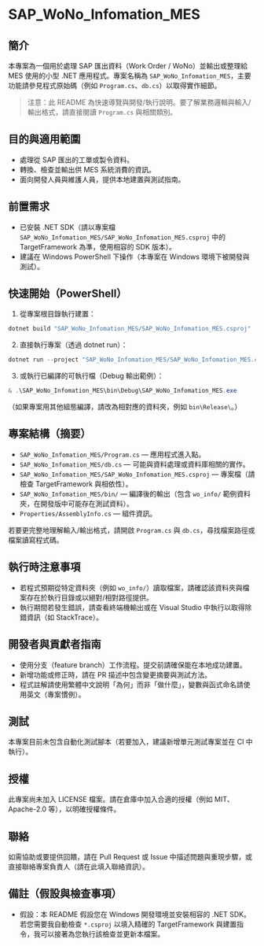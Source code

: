 # SAP_WoNo_Infomation_MES

## 簡介

本專案為一個用於處理 SAP 匯出資料（Work Order / WoNo）並輸出或整理給 MES 使用的小型 .NET 應用程式。專案名稱為 `SAP_WoNo_Infomation_MES`，主要功能請參見程式原始碼（例如 `Program.cs`、`db.cs`）以取得實作細節。

> 注意：此 README 為快速導覽與開發/執行說明。要了解業務邏輯與輸入/輸出格式，請直接閱讀 `Program.cs` 與相關類別。

## 目的與適用範圍

- 處理從 SAP 匯出的工單或製令資料。
- 轉換、檢查並輸出供 MES 系統消費的資訊。
- 面向開發人員與維護人員，提供本地建置與測試指南。

## 前置需求

- 已安裝 .NET SDK（請以專案檔 `SAP_WoNo_Infomation_MES/SAP_WoNo_Infomation_MES.csproj` 中的 TargetFramework 為準，使用相容的 SDK 版本）。
- 建議在 Windows PowerShell 下操作（本專案在 Windows 環境下被開發與測試）。

## 快速開始（PowerShell）

1. 從專案根目錄執行建置：

```powershell
dotnet build "SAP_WoNo_Infomation_MES/SAP_WoNo_Infomation_MES.csproj"
```

2. 直接執行專案（透過 dotnet run）：

```powershell
dotnet run --project "SAP_WoNo_Infomation_MES/SAP_WoNo_Infomation_MES.csproj"
```

3. 或執行已編譯的可執行檔（Debug 輸出範例）：

```powershell
& .\SAP_WoNo_Infomation_MES\bin\Debug\SAP_WoNo_Infomation_MES.exe
```

（如果專案用其他組態編譯，請改為相對應的資料夾，例如 `bin\Release\`。）

## 專案結構（摘要）

- `SAP_WoNo_Infomation_MES/Program.cs` — 應用程式進入點。
- `SAP_WoNo_Infomation_MES/db.cs` — 可能與資料處理或資料庫相關的實作。
- `SAP_WoNo_Infomation_MES/SAP_WoNo_Infomation_MES.csproj` — 專案檔（請檢查 TargetFramework 與相依性）。
- `SAP_WoNo_Infomation_MES/bin/` — 編譯後的輸出（包含 `wo_info/` 範例資料夾，在開發版中可能存在測試資料）。
- `Properties/AssemblyInfo.cs` — 組件資訊。

若要更完整地理解輸入/輸出格式，請開啟 `Program.cs` 與 `db.cs`，尋找檔案路徑或檔案讀寫程式碼。

## 執行時注意事項

- 若程式預期從特定資料夾（例如 `wo_info/`）讀取檔案，請確認該資料夾與檔案存在於執行目錄或以絕對/相對路徑提供。
- 執行期間若發生錯誤，請查看終端機輸出或在 Visual Studio 中執行以取得除錯資訊（如 StackTrace）。

## 開發者與貢獻者指南

- 使用分支（feature branch）工作流程。提交前請確保能在本地成功建置。
- 新增功能或修正時，請在 PR 描述中包含變更摘要與測試方法。
- 程式註解請使用繁體中文說明「為何」而非「做什麼」，變數與函式命名請使用英文（專案慣例）。

## 測試

本專案目前未包含自動化測試腳本（若要加入，建議新增單元測試專案並在 CI 中執行）。

## 授權

此專案尚未加入 LICENSE 檔案。請在倉庫中加入合適的授權（例如 MIT、Apache-2.0 等），以明確授權條件。

## 聯絡

如需協助或要提供回饋，請在 Pull Request 或 Issue 中描述問題與重現步驟，或直接聯絡專案負責人（請在此填入聯絡資訊）。

## 備註（假設與檢查事項）

- 假設：本 README 假設您在 Windows 開發環境並安裝相容的 .NET SDK。若您需要我自動檢查 `*.csproj` 以填入精確的 TargetFramework 與建置指令，我可以接著為您執行該檢查並更新本檔案。
